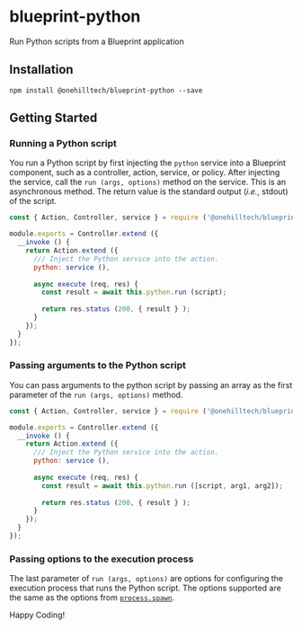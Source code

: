 blueprint-python
========================

Run Python scripts from a Blueprint application

Installation
--------------

    npm install @onehilltech/blueprint-python --save

Getting Started
----------------

### Running a Python script

You run a Python script by first injecting the `python` service into a Blueprint component,
such as a controller, action, service, or policy. After injecting the service, call the
`run (args, options)` method on the service. This is an asynchronous method. The return 
value is the standard output (_i.e._, stdout) of the script.

```javascript
const { Action, Controller, service } = require ('@onehilltech/blueprint');

module.exports = Controller.extend ({
  __invoke () {
    return Action.extend ({
      /// Inject the Python service into the action.
      python: service (),
      
      async execute (req, res) {
        const result = await this.python.run (script);
        
        return res.status (200, { result } );
      }
    });
  }
});
```

### Passing arguments to the Python script

You can pass arguments to the python script by passing an array as the first
parameter of the `run (args, options)` method.

```javascript
const { Action, Controller, service } = require ('@onehilltech/blueprint');

module.exports = Controller.extend ({
  __invoke () {
    return Action.extend ({
      /// Inject the Python service into the action.
      python: service (),
      
      async execute (req, res) {
        const result = await this.python.run ([script, arg1, arg2]);
        
        return res.status (200, { result } );
      }
    });
  }
});
```

### Passing options to the execution process

The last parameter of `run (args, options)` are options for configuring the execution
process that runs the Python script. The options supported are the same as the options
from [`process.spawn`](https://nodejs.org/api/child_process.html#child_processspawncommand-args-options).


Happy Coding!
